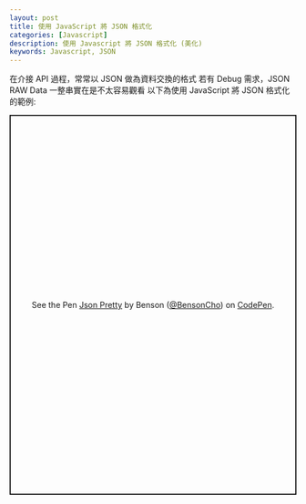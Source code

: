 ```yaml
---
layout: post
title: 使用 JavaScript 將 JSON 格式化
categories: [Javascript]
description: 使用 Javascript 將 JSON 格式化 (美化)
keywords: Javascript, JSON
---
```


在介接 API 過程，常常以 JSON 做為資料交換的格式
若有 Debug 需求，JSON RAW Data 一整串實在是不太容易觀看
以下為使用 JavaScript 將 JSON 格式化的範例:

<p class="codepen" data-height="667" data-theme-id="dark" data-default-tab="js,result" data-user="BensonCho" data-slug-hash="JjGQQWR" style="height: 667px; box-sizing: border-box; display: flex; align-items: center; justify-content: center; border: 2px solid; margin: 1em 0; padding: 1em;" data-pen-title="Json Pretty">
  <span>See the Pen <a href="https://codepen.io/BensonCho/pen/JjGQQWR">
  Json Pretty</a> by Benson (<a href="https://codepen.io/BensonCho">@BensonCho</a>)
  on <a href="https://codepen.io">CodePen</a>.</span>
</p>
<script async src="https://static.codepen.io/assets/embed/ei.js"></script>